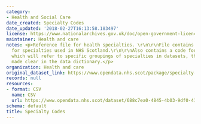 ```yaml
---
category:
- Health and Social Care
date_created: Specialty Codes
date_updated: '2018-02-27T16:13:58.183497'
license: https://www.nationalarchives.gov.uk/doc/open-government-licence/version/3/
maintainer: Health and care
notes: <p>Reference file for health specialties. \r\n\r\nFile contains codes and labels
  for specialties used in NHS Scotland.\r\n\r\nAlso contains a code for 'All specialties'
  which will refer to specific groupings of specialties in datasets, this will be
  made clear in the data dictionary.</p>
organization: Health and care
original_dataset_link: https://www.opendata.nhs.scot/package/specialty-codes
records: null
resources:
- format: CSV
  name: CSV
  url: https://www.opendata.nhs.scot/dataset/688c7ea0-4845-4b03-9df0-4149c72cb7f0/resource/6f2e3da0-b1b5-46cc-ac04-78495daedfa3/download/specialty-reference.csv
schema: default
title: Specialty Codes
---
```

